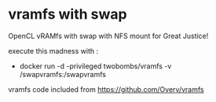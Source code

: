 # vramfs with swap
OpenCL vRAMfs with swap with NFS mount for Great Justice!

execute this madness with :
- docker run -d -privileged twobombs/vramfs -v /swapvramfs:/swapvramfs

vramfs code included from https://github.com/Overv/vramfs

